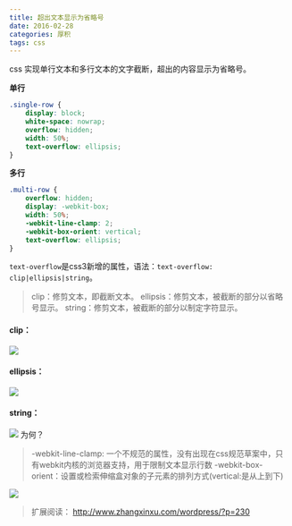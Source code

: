 ```yaml
---
title: 超出文本显示为省略号
date: 2016-02-28
categories: 厚积
tags: css
---
```

css 实现单行文本和多行文本的文字截断，超出的内容显示为省略号。
<!--more-->
**单行**
```css
.single-row {
    display: block;
    white-space: nowrap;
    overflow: hidden;
    width: 50%;
    text-overflow: ellipsis;
}
```

**多行**
```css
.multi-row {
    overflow: hidden;
    display: -webkit-box;
    width: 50%;
    -webkit-line-clamp: 2;
    -webkit-box-orient: vertical;
    text-overflow: ellipsis;
}
```
``text-overflow``是css3新增的属性，语法：``text-overflow: clip|ellipsis|string``。
> clip：修剪文本，即截断文本。
  ellipsis：修剪文本，被截断的部分以省略号显示。
  string：修剪文本，被截断的部分以制定字符显示。

#### clip：
![](http://7xopm5.com1.z0.glb.clouddn.com/2016/01/09/ff87c8678c8e7026baff326c65da6d8b.png)

#### ellipsis：
![](http://7xopm5.com1.z0.glb.clouddn.com/2016/01/09/5a82aa40c066beaa9dfa71e059b66f88.png)

#### string：
![](http://7xopm5.com1.z0.glb.clouddn.com/2016/01/09/39fa890967d1e781dbfdf4662459377b.png)
为何？

> -webkit-line-clamp: 一个不规范的属性，没有出现在css规范草案中，只有webkit内核的浏览器支持，用于限制文本显示行数
  -webkit-box-orient：设置或检索伸缩盒对象的子元素的排列方式(vertical:是从上到下)

![](http://7xopm5.com1.z0.glb.clouddn.com/2016/01/09/c5d4125bfb87030e69374079e6f0ecdc.png)



> 扩展阅读： http://www.zhangxinxu.com/wordpress/?p=230
